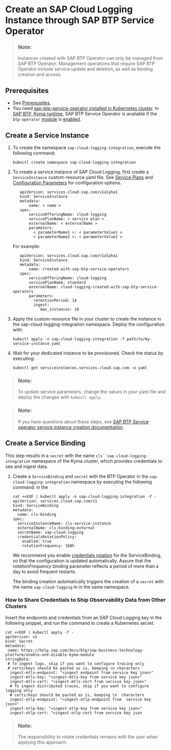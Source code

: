 <!-- loiof6aa131faee64f78b9cbba6a5b579b8f -->

# Create an SAP Cloud Logging Instance through SAP BTP Service Operator

> ### Note:  
> Instances created with SAP BTP Operator can only be managed from SAP BTP Operator. Management operations that require SAP BTP Operator include service update and deletion, as well as binding creation and access.



<a name="loiof6aa131faee64f78b9cbba6a5b579b8f__section_ndz_bcz_kzb"/>

## Prerequisites

-   See [Prerequisites](prerequisites-41d8559.md).
-   You need [sap-btp-service-operator installed in Kubernetes cluster](https://github.com/SAP/sap-btp-service-operator/blob/main/README.md#setup). In [SAP BTP, Kyma runtime](https://help.sap.com/docs/btp/sap-business-technology-platform/create-kyma-environment-instance), SAP BTP Service Operator is available if the `btp-operator` [module](https://help.sap.com/docs/btp/sap-business-technology-platform/kyma-modules) is [enabled](https://help.sap.com/docs/btp/sap-business-technology-platform/enable-and-disable-kyma-module).



<a name="loiof6aa131faee64f78b9cbba6a5b579b8f__section_kf5_12z_kzb"/>

## Create a Service Instance

1.  To create the namespace `sap-cloud-logging-integration`, execute the following command:

    ```
    kubectl create namespace sap-cloud-logging-integration
    ```

2.  To create a service instance of SAP Cloud Logging, first create a `ServiceInstance` custom-resource yaml file. See [Service Plans](service-plans-a9d2d1b.md) and [Configuration Parameters](configuration-parameters-1830bca.md) for configuration options.

    ```
       apiVersion: services.cloud.sap.com/v1alpha1
       kind: ServiceInstance
       metadata:
           name: < name >
       spec:
           serviceOfferingName: cloud-logging
           servicePlanName: < service plan >
           externalName: < externalName >
           parameters:
             < parameterName1 >: < parameterValue1 >
             < parameterName2 >: < parameterValue2 >
    
    ```

    For example:

    ```
       apiVersion: services.cloud.sap.com/v1alpha1
       kind: ServiceInstance
       metadata:
           name: created-with-sap-btp-service-operators
       spec:
           serviceOfferingName: cloud-logging
           servicePlanName: standard
           externalName: cloud-logging-created-with-sap-btp-service-operators
           parameters:
             retentionPeriod: 14
             ingest:
                max_instances: 10
    
    ```

3.  Apply the custom-resource file in your cluster to create the instance in the sap-cloud-logging-integration namespace. Deploy the configuration with:

    ```
    kubectl apply -n sap-cloud-logging-integration -f path/to/my-service-instance.yaml
    ```

4.  Wait for your dedicated instance to be provisioned. Check the status by executing:

    ```
    kubectl get serviceinstances.services.cloud.sap.com -o yaml
    ```


> ### Note:  
> To update service parameters, change the values in your yaml file and deploy the changes with `kubectl apply`.

> ### Note:  
> If you have questions about these steps, see [SAP BTP Service operator service instance creation documentation](https://github.com/SAP/sap-btp-service-operator/blob/main/README.md#step-1-create-a-service-instance).



<a name="loiof6aa131faee64f78b9cbba6a5b579b8f__section_ubq_kfz_kzb"/>

## Create a Service Binding

This step results in a `secret` with the name `cls``sap-cloud-logging-integration` namespace of the Kyma cluster, which provides credentials to see and ingest data.

1.  Create a `ServiceBinding` and `secret` with the BTP Operator in the `sap-cloud-logging-integration` namespace by executing the following command: in the

    ```
    cat <<EOF | kubectl apply -n sap-cloud-logging-integration -f -
    apiVersion: services.cloud.sap.com/v1
    kind: ServiceBinding
    metadata:
      name: cls-binding
    spec:
      serviceInstanceName: cls-service-instance
      externalName: cls-binding-external
      secretName: sap-cloud-logging
      credentialsRotationPolicy:
        enabled: true
        rotationFrequency: 168h
    
    ```

    We recommend you enable [credentials rotation](https://github.com/SAP/sap-btp-service-operator/blob/main/README.md#credentials-rotation) for the ServiceBinding, so that the configuration is updated automatically. Assure that the *rotationFrequency* binding parameter reflects a period of more than a day to avoid frequent restarts.

    The binding creation automatically triggers the creation of a `secret` with the name `sap-cloud-logging` in in the same namespace.




### How to Share Credentials to Ship Observability Data from Other Clusters

Insert the endpoints and credentials from an SAP Cloud Logging key in the following snippet, and run the command to create a Kubernetes secret.

```
cat <<EOF | kubectl apply -f -
apiVersion: v1
kind: Secret
metadata:
 name: https://help.sap.com/docs/btp/sap-business-technology-platform/enable-and-disable-kyma-module
stringData:
 # To ingest logs, skip if you want to configure tracing only
 # certs/keys should be pasted as is, keeping \n characters
  ingest-mtls-endpoint: "<ingest endpoint from service key json>"
  ingest-mtls-key: "<ingest-mtls-key from service key json>"
  ingest-mtls-cert: "<ingest-mtls-cert from service key json>"
  # To ingest distributed traces, skip if you want to configure logging only
  # certs/keys should be pasted as is, keeping \n  characters
  ingest-otlp-endpoint: "<ingest-otlp-endpoint from  service key json>"
  ingest-otlp-key: "<ingest-otlp-key from service key json>"
  ingest-otlp-cert: "<ingest-otlp-cert from service key json

```

> ### Note:  
> The responsibility to rotate credentials remains with the user when applying this approach.

